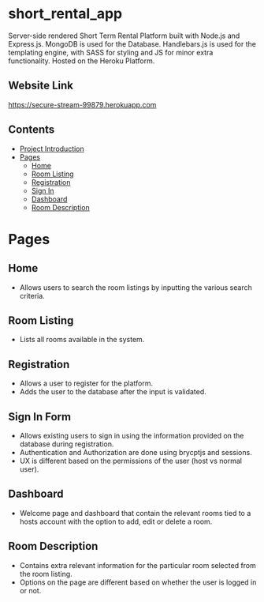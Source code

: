 # short_rental_app

Server-side rendered Short Term Rental Platform built with Node.js and Express.js. MongoDB is used for the Database. Handlebars.js is used for the templating engine, with SASS for styling and JS for minor extra functionality. Hosted on the Heroku Platform.

## Website Link
https://secure-stream-99879.herokuapp.com

## Contents
- [Project Introduction](#project-intro)
- [Pages](#pages)
  - [Home](#home)
  - [Room Listing](#room-listing)
  - [Registration](#registration)
  - [Sign In](#sign-in)
  - [Dashboard](#dashboard)
  - [Room Description](#room-description)

<a id="pages"></a>
# Pages

<a id="home"></a>
## Home

- Allows users to search the room listings by inputting the various search criteria.

<a id="room-listing"></a>
## Room Listing

- Lists all rooms available in the system.

<a id="registration"></a>
## Registration

- Allows a user to register for the platform.
- Adds the user to the database after the input is validated.

<a id="sign-in"></a>
## Sign In Form

- Allows existing users to sign in using the information provided on the database during registration.
- Authentication and Authorization are done using brycptjs and sessions.
- UX is different based on the permissions of the user (host vs normal user).

<a id="dashboard"></a>
## Dashboard

- Welcome page and dashboard that contain the relevant rooms tied to a hosts account with the option to add, edit or delete a room.

<a id="room-description"></a>
## Room Description

- Contains extra relevant information for the particular room selected from the room listing.
- Options on the page are different based on whether the user is logged in or not.
